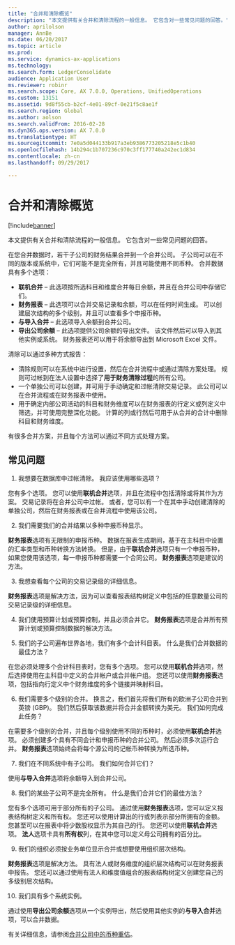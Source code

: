 ```yaml
---
title: "合并和清除概览"
description: "本文提供有关合并和清除流程的一般信息。 它包含对一些常见问题的回答。"
author: aprilolson
manager: AnnBe
ms.date: 06/20/2017
ms.topic: article
ms.prod: 
ms.service: dynamics-ax-applications
ms.technology: 
ms.search.form: LedgerConsolidate
audience: Application User
ms.reviewer: robinr
ms.search.scope: Core, AX 7.0.0, Operations, UnifiedOperations
ms.custom: 13151
ms.assetid: 9d8f55cb-b2cf-4e01-89cf-0e21f5c8ae1f
ms.search.region: Global
ms.author: aolson
ms.search.validFrom: 2016-02-28
ms.dyn365.ops.version: AX 7.0.0
ms.translationtype: HT
ms.sourcegitcommit: 7e0a5d044133b917a3eb9386773205218e5c1b40
ms.openlocfilehash: 14b294c1b707236c970c3ff177740a242ec1d834
ms.contentlocale: zh-cn
ms.lasthandoff: 09/29/2017

---
```


# <a name="consolidation-and-elimination-overview"></a>合并和清除概览

[!include[banner](../includes/banner.md)]


本文提供有关合并和清除流程的一般信息。 它包含对一些常见问题的回答。

在您合并数据时，若干子公司的财务结果合并到一个合并公司。 子公司可以在不同的版本或系统中，它们可能不是完全所有，并且可能使用不同币种。 合并数据具有多个选项：

-   **联机合并** – 此选项按所选科目和维度合并每日余额，并且在合并公司中存储它们。
-   **财务报表** – 此选项可以合并交易记录和余额，可以在任何时间生成。 可以创建层次结构的多个级别，并且可以查看多个申报币种。
-   **与导入合并** – 此选项导入余额到合并公司。
-   **导出公司余额** – 此选项提供公司余额的导出文件。 该文件然后可以导入到其他实例或系统。 财务报表还可以用于将余额导出到 Microsoft Excel 文件。

清除可以通过多种方式报告：

-   清除规则可以在系统中进行设置，然后在合并流程中或通过清除方案处理。 规则可过帐到在法人设置中选择了**用于财务清除过程**的所有公司。
-   一个单独公司可以创建，并可用于手动确定和过帐清除交易记录。 此公司可以在合并流程或在财务报表中使用。
-   用于确定内部公司活动的科目和财务维度可以在财务报表的行定义或列定义中筛选，并可使用完整深化功能。 计算的列或行然后可用于从合并的合计中删除科目和财务维度。

有很多合并方案，并且每个方法可以通过不同方式处理方案。

## <a name="frequently-asked-questions"></a>常见问题
1.  我想要在数据库中过帐清除。 我应该使用哪些选项？

您有多个选项。 您可以使用**联机合并**选项，并且在流程中包括清除或将其作为方案。 交易记录将在合并公司中过帐。 或者，您可以有一个在其中手动创建清除的单独公司，然后在财务报表或在合并流程中使用该公司。

2.  我们需要我们的合并结果以多种申报币种显示。

**财务报表**选项有无限制的申报币种。 数据在报表生成期间，基于在主科目中设置的汇率类型和币种转换方法转换。 但是，由于**联机合并**选项只有一个申报币种，如果您使用该选项，每一申报币种都需要一个合同公司。 **财务报表**选项是建议的方法。

3.  我想查看每个公司的交易记录级的详细信息。

**财务报表**选项是解决方法，因为可以查看报表结构树定义中包括的任意数量公司的交易记录级的详细信息。

4.  我们使用预算计划或预算控制，并且必须合并它。
**财务报表**选项是合并所有预算计划或预算控制数据的解决方法。

5.  我们的子公司遍布世界各地，我们有多个会计科目表。 什么是我们合并数据的最佳方法？

在您必须处理多个会计科目表时，您有多个选项。 您可以使用**联机合并**选项，然后选择使用在主科目中定义的合并帐户或合并帐户组。 您还可以使用**财务报表**选项，包括指向行定义中个财务维度的多个链接并映射科目。

6.  我们需要多个级别的合并。 换言之，我们首先将我们所有的欧洲子公司合并到英镑 (GBP)。 我们然后获取该数据并将合并金额转换为美元。 我们如何完成此任务？

在需要多个级别的合并，并且每个级别使用不同的币种时，必须使用**联机合并**选项。 必须创建多个具有不同会计和申报币种的合并公司。 然后必须多次运行合并。 **财务报表**选项始终会将每个源公司的记帐币种转换为所选币种。

7.  我们在不同系统中有子公司。 我们如何合并它们？

使用**与导入合并**选项将余额导入到合并公司。

8.  我们的某些子公司不是完全所有。 什么是我们合并它们的最佳方法？

您有多个选项可用于部分所有的子公司。 通过使用**财务报表**选项，您可以定义报表结构树定义和所有权。 您还可以使用计算出的行或列表示部分所拥有的金额。 您甚至可以在报表中将少数股权显示为其自己的行。 您还可以使用**联机合并**选项。 **法人**选项卡具有**所有权**列，在其中您可以定义母公司拥有的百分比。

9.  我们的组织必须按业务单位显示合并或想要使用组织层次结构。

**财务报表**选项是解决方法。 具有法人或财务维度的组织层次结构可以在财务报表中报告。 您还可以通过使用有法人和维度值组合的报表结构树定义创建您自己的多级别层次结构。

10. 我们具有多个系统实例。

通过使用**导出公司余额**选项从一个实例导出，然后使用其他实例的**与导入合并**选项，可以合并数据。


有关详细信息，请参阅[合并公司中的币种重估](..\general-ledger\currency-revaluation-consolidation-company.md)。



